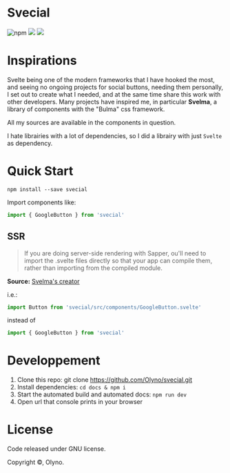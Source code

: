 # Svecial

![npm](https://img.shields.io/npm/v/svecial.svg?style=for-the-badge) ![](https://img.shields.io/npm/dw/svecial.svg?style=for-the-badge) ![](https://img.shields.io/github/license/Olyno/svecial.svg?style=for-the-badge)

# Inspirations

Svelte being one of the modern frameworks that I have hooked the most, and seeing no ongoing projects for social buttons, needing them personally, I set out to create what I needed, and at the same time share this work with other developers.
Many projects have inspired me, in particular **Svelma**, a library of components with the "Bulma" css framework.

All my sources are available in the components in question.

I hate librairies with a lot of dependencies, so I did a librairy with just ``Svelte`` as dependency.

# Quick Start

```
npm install --save svecial
```

Import components like:

```js
import { GoogleButton } from 'svecial'
```

## SSR

 > If you are doing server-side rendering with Sapper, ou'll need to import the .svelte files directly so that your app can compile them, rather than importing from the compiled module.

**Source:** [Svelma's creator](https://github.com/c0bra/svelma#ssr)

i.e.:

```js
import Button from 'svecial/src/components/GoogleButton.svelte'
```

instead of

```js
import { GoogleButton } from 'svecial'
```

# Developpement

 1. Clone this repo: git clone https://github.com/Olyno/svecial.git
 2. Install dependencies: ``cd docs & npm i``
 3. Start the automated build and automated docs: ``npm run dev``
 4. Open url that console prints in your browser

# License

Code released under GNU license.

Copyright ©, Olyno.
